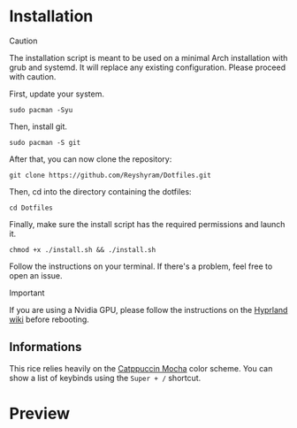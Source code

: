 
# Installation

>[!CAUTION]
>The installation script is meant to be used on a minimal Arch installation with grub and systemd. It will replace any existing configuration. Please proceed with caution.

First, update your system.
```
sudo pacman -Syu
```

Then, install git.
```
sudo pacman -S git
```

After that, you can now clone the repository:
```
git clone https://github.com/Reyshyram/Dotfiles.git
```

Then, cd into the directory containing the dotfiles:
```
cd Dotfiles
```

Finally, make sure the install script has the required permissions and launch it.
```
chmod +x ./install.sh && ./install.sh
```

Follow the instructions on your terminal. If there's a problem, feel free to open an issue.

>[!IMPORTANT]
>If you are using a Nvidia GPU, please follow the instructions on the [Hyprland wiki](https://wiki.hyprland.org/Nvidia/) before rebooting.



## Informations

This rice relies heavily on the [Catppuccin Mocha](https://github.com/catppuccin/catppuccin) color scheme.
You can show a list of keybinds using the `Super + /` shortcut.

# Preview
